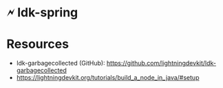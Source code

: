 🗲 ldk-spring
===

# Resources
- ldk-garbagecollected (GitHub): https://github.com/lightningdevkit/ldk-garbagecollected
- https://lightningdevkit.org/tutorials/build_a_node_in_java/#setup
